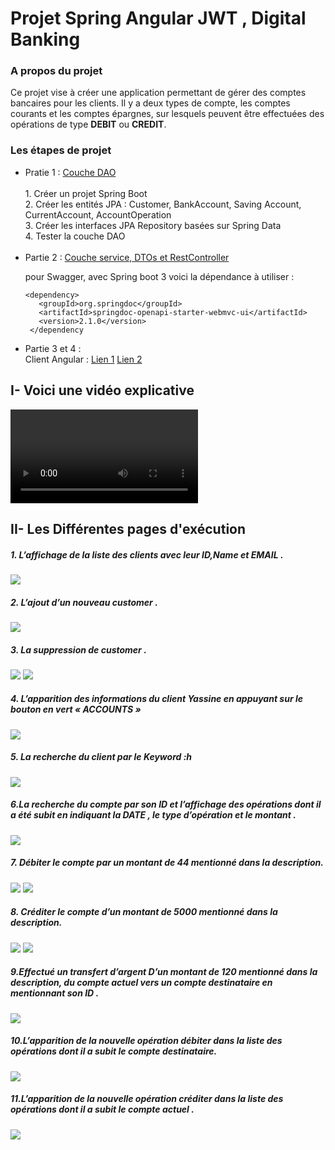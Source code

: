 #  Projet Spring Angular JWT , Digital Banking



###     A propos du projet
Ce projet vise à créer une application permettant de gérer des comptes bancaires pour les clients. Il y a deux types de compte, les comptes courants et les comptes épargnes, sur lesquels peuvent être effectuées des opérations de type **DEBIT** ou **CREDIT**. 

### Les étapes de projet
<ul>
<li> Pratie 1  : <a href="https://www.youtube.com/watch?v=muuFQWnCQd0">Couche DAO</a></li> <br>
1. Créer un projet Spring Boot<br>
2. Créer les entités JPA : Customer, BankAccount, Saving Account, CurrentAccount, AccountOperation<br>
3. Créer les interfaces JPA Repository basées sur Spring Data<br>
4. Tester la couche DAO<br><br>

<li> Partie 2 : <a href="https://www.youtube.com/watch?v=PTI8cniOXLc">Couche service, DTOs et RestController</a></li>

pour Swagger, avec Spring boot 3 voici la dépendance à utiliser :

```
<dependency> 
   <groupId>org.springdoc</groupId> 
   <artifactId>springdoc-openapi-starter-webmvc-ui</artifactId> 
   <version>2.1.0</version> 
 </dependency
 ```


<li>Partie 3 et 4 :</li>  
Client Angular : <a href="https://www.youtube.com/watch?v=bOoPKctcE0s">Lien 1</a>
                  <a href="https://www.youtube.com/watch?v=bOoPKctcE0s">Lien 2</a>
</ul>

  
                 
## I-  Voici une vidéo explicative

<video src="https://github.com/Oussama-pro/digital-banking-printemps-backend/assets/98102335/2d927771-214e-481c-ab6c-52e67492e43f"></video>

## II- Les Différentes pages d'exécution
  ##### 1. L’affichage de la liste des clients avec leur ID,Name et EMAIL .
  <div>
    <img src="https://github.com/Oussama-pro/digital-banking-printemps-backend/assets/98102335/e64f4ed6-9732-48d2-b774-a7df004f52b8" width="">
  </div>
  
  ##### 2. L’ajout d’un nouveau customer .
   <div>
    <img src="https://github.com/Oussama-pro/digital-banking-printemps-backend/assets/98102335/eb707235-3df8-4b4d-ab92-b653107abf29" width="">
  </div>
  
   #####  3. La suppression de customer .
   <div>
    <img src="https://github.com/Oussama-pro/digital-banking-printemps-backend/assets/98102335/c5c62385-bd7c-46f9-af40-89834e9a9c26" width="">
    <img src="https://github.com/Oussama-pro/digital-banking-printemps-backend/assets/98102335/699f4c4d-6c74-4338-bbd2-307ff8470902" width="">
  </div>
 
   #####  4. L’apparition des informations du client Yassine en appuyant sur le bouton en vert « ACCOUNTS »
  <div>
    <img src="https://github.com/Oussama-pro/digital-banking-printemps-backend/assets/98102335/da478067-6573-4391-b3bd-f915deef4aed" width="">
  </div>
  
   #####  5. La recherche du client par le Keyword :h
<div>
    <img src="https://github.com/Oussama-pro/digital-banking-printemps-backend/assets/98102335/e5c5fa23-bdc7-4816-b6c1-109ad4442e98" width="">
  </div>

  #####  6.La recherche du compte par son ID et l’affichage des opérations dont il a été subit en indiquant la DATE , le type d’opération et le montant .
   <div>
    <img src="https://github.com/Oussama-pro/digital-banking-printemps-backend/assets/98102335/b9ee7850-c4d0-4af8-9ff5-1fa9929d8c11" width="">
  </div>

 #####  7. Débiter le compte par un montant de 44 mentionné dans la description.
 <div>
    <img src="https://github.com/Oussama-pro/digital-banking-printemps-backend/assets/98102335/934fc709-216b-44cf-90a5-0ff786a5d369" width="">
    <img src="https://github.com/Oussama-pro/digital-banking-printemps-backend/assets/98102335/7808a8ec-97ac-4167-ae83-9c3a7a5ac4a6" width="">
  </div>

 #####  8. Créditer le compte d’un montant de 5000 mentionné dans la description.
 <div>
    <img src="https://github.com/Oussama-pro/digital-banking-printemps-backend/assets/98102335/69da042d-7089-40f5-a380-fa57fd38658e" width="">
    <img src="https://github.com/Oussama-pro/digital-banking-printemps-backend/assets/98102335/bce964ac-e944-4f79-8dbb-b643997ec240" width="">
  </div>

 #####  9.Effectué un transfert d’argent D’un montant de 120 mentionné dans la description, du compte actuel vers un compte destinataire en mentionnant son ID .
 <div>
    <img src="https://github.com/Oussama-pro/digital-banking-printemps-backend/assets/98102335/f192eb07-bf67-4f68-8871-7ecc19323abb" width="">
  </div>
  
 #####  10.L’apparition de la nouvelle opération débiter dans la liste des opérations dont il a subit le compte destinataire.
 <div>
    <img src="https://github.com/Oussama-pro/digital-banking-printemps-backend/assets/98102335/2b9aa2c7-5441-49a7-980c-5814e112562d" width="">
  </div>
  
 #####  11.L’apparition de la nouvelle opération créditer dans la liste des opérations dont il a subit le compte actuel .
 <div>
    <img src="https://github.com/Oussama-pro/digital-banking-printemps-backend/assets/98102335/b3c9fd3a-4890-43b1-bc3f-6ee1633c24a1" width="">
  </div>
 
  




